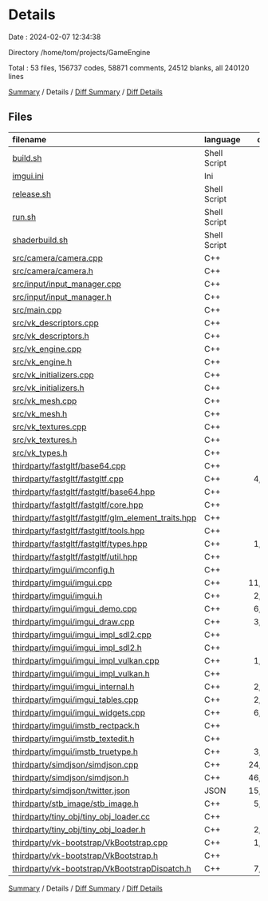 # Details

Date : 2024-02-07 12:34:38

Directory /home/tom/projects/GameEngine

Total : 53 files,  156737 codes, 58871 comments, 24512 blanks, all 240120 lines

[Summary](results.md) / Details / [Diff Summary](diff.md) / [Diff Details](diff-details.md)

## Files
| filename | language | code | comment | blank | total |
| :--- | :--- | ---: | ---: | ---: | ---: |
| [build.sh](/build.sh) | Shell Script | 4 | 0 | 0 | 4 |
| [imgui.ini](/imgui.ini) | Ini | 6 | 0 | 3 | 9 |
| [release.sh](/release.sh) | Shell Script | 2 | 0 | 0 | 2 |
| [run.sh](/run.sh) | Shell Script | 2 | 1 | 0 | 3 |
| [shaderbuild.sh](/shaderbuild.sh) | Shell Script | 5 | 4 | 4 | 13 |
| [src/camera/camera.cpp](/src/camera/camera.cpp) | C++ | 48 | 8 | 12 | 68 |
| [src/camera/camera.h](/src/camera/camera.h) | C++ | 16 | 0 | 4 | 20 |
| [src/input/input_manager.cpp](/src/input/input_manager.cpp) | C++ | 0 | 0 | 1 | 1 |
| [src/input/input_manager.h](/src/input/input_manager.h) | C++ | 40 | 0 | 11 | 51 |
| [src/main.cpp](/src/main.cpp) | C++ | 9 | 0 | 5 | 14 |
| [src/vk_descriptors.cpp](/src/vk_descriptors.cpp) | C++ | 226 | 17 | 57 | 300 |
| [src/vk_descriptors.h](/src/vk_descriptors.h) | C++ | 76 | 3 | 24 | 103 |
| [src/vk_engine.cpp](/src/vk_engine.cpp) | C++ | 800 | 224 | 326 | 1,350 |
| [src/vk_engine.h](/src/vk_engine.h) | C++ | 194 | 17 | 83 | 294 |
| [src/vk_initializers.cpp](/src/vk_initializers.cpp) | C++ | 261 | 11 | 54 | 326 |
| [src/vk_initializers.h](/src/vk_initializers.h) | C++ | 28 | 2 | 26 | 56 |
| [src/vk_mesh.cpp](/src/vk_mesh.cpp) | C++ | 99 | 27 | 27 | 153 |
| [src/vk_mesh.h](/src/vk_mesh.h) | C++ | 26 | 0 | 8 | 34 |
| [src/vk_textures.cpp](/src/vk_textures.cpp) | C++ | 73 | 5 | 35 | 113 |
| [src/vk_textures.h](/src/vk_textures.h) | C++ | 6 | 2 | 5 | 13 |
| [src/vk_types.h](/src/vk_types.h) | C++ | 25 | 2 | 6 | 33 |
| [thirdparty/fastgltf/base64.cpp](/thirdparty/fastgltf/base64.cpp) | C++ | 298 | 74 | 81 | 453 |
| [thirdparty/fastgltf/fastgltf.cpp](/thirdparty/fastgltf/fastgltf.cpp) | C++ | 4,076 | 149 | 667 | 4,892 |
| [thirdparty/fastgltf/fastgltf/base64.hpp](/thirdparty/fastgltf/fastgltf/base64.hpp) | C++ | 45 | 36 | 12 | 93 |
| [thirdparty/fastgltf/fastgltf/core.hpp](/thirdparty/fastgltf/fastgltf/core.hpp) | C++ | 465 | 310 | 134 | 909 |
| [thirdparty/fastgltf/fastgltf/glm_element_traits.hpp](/thirdparty/fastgltf/fastgltf/glm_element_traits.hpp) | C++ | 49 | 2 | 26 | 77 |
| [thirdparty/fastgltf/fastgltf/tools.hpp](/thirdparty/fastgltf/fastgltf/tools.hpp) | C++ | 538 | 66 | 109 | 713 |
| [thirdparty/fastgltf/fastgltf/types.hpp](/thirdparty/fastgltf/fastgltf/types.hpp) | C++ | 1,413 | 325 | 325 | 2,063 |
| [thirdparty/fastgltf/fastgltf/util.hpp](/thirdparty/fastgltf/fastgltf/util.hpp) | C++ | 254 | 75 | 36 | 365 |
| [thirdparty/imgui/imconfig.h](/thirdparty/imgui/imconfig.h) | C++ | 1 | 110 | 21 | 132 |
| [thirdparty/imgui/imgui.cpp](/thirdparty/imgui/imgui.cpp) | C++ | 11,260 | 2,841 | 1,584 | 15,685 |
| [thirdparty/imgui/imgui.h](/thirdparty/imgui/imgui.h) | C++ | 2,062 | 937 | 305 | 3,304 |
| [thirdparty/imgui/imgui_demo.cpp](/thirdparty/imgui/imgui_demo.cpp) | C++ | 6,809 | 935 | 779 | 8,523 |
| [thirdparty/imgui/imgui_draw.cpp](/thirdparty/imgui/imgui_draw.cpp) | C++ | 3,344 | 523 | 442 | 4,309 |
| [thirdparty/imgui/imgui_impl_sdl2.cpp](/thirdparty/imgui/imgui_impl_sdl2.cpp) | C++ | 498 | 122 | 55 | 675 |
| [thirdparty/imgui/imgui_impl_sdl2.h](/thirdparty/imgui/imgui_impl_sdl2.h) | C++ | 19 | 17 | 8 | 44 |
| [thirdparty/imgui/imgui_impl_vulkan.cpp](/thirdparty/imgui/imgui_impl_vulkan.cpp) | C++ | 1,219 | 222 | 150 | 1,591 |
| [thirdparty/imgui/imgui_impl_vulkan.h](/thirdparty/imgui/imgui_impl_vulkan.h) | C++ | 89 | 65 | 23 | 177 |
| [thirdparty/imgui/imgui_internal.h](/thirdparty/imgui/imgui_internal.h) | C++ | 2,680 | 516 | 373 | 3,569 |
| [thirdparty/imgui/imgui_tables.cpp](/thirdparty/imgui/imgui_tables.cpp) | C++ | 2,929 | 948 | 477 | 4,354 |
| [thirdparty/imgui/imgui_widgets.cpp](/thirdparty/imgui/imgui_widgets.cpp) | C++ | 6,745 | 1,163 | 1,036 | 8,944 |
| [thirdparty/imgui/imstb_rectpack.h](/thirdparty/imgui/imstb_rectpack.h) | C++ | 324 | 229 | 75 | 628 |
| [thirdparty/imgui/imstb_textedit.h](/thirdparty/imgui/imstb_textedit.h) | C++ | 811 | 464 | 167 | 1,442 |
| [thirdparty/imgui/imstb_truetype.h](/thirdparty/imgui/imstb_truetype.h) | C++ | 3,485 | 1,010 | 591 | 5,086 |
| [thirdparty/simdjson/simdjson.cpp](/thirdparty/simdjson/simdjson.cpp) | C++ | 24,683 | 13,495 | 5,205 | 43,383 |
| [thirdparty/simdjson/simdjson.h](/thirdparty/simdjson/simdjson.h) | C++ | 46,753 | 31,776 | 9,362 | 87,891 |
| [thirdparty/simdjson/twitter.json](/thirdparty/simdjson/twitter.json) | JSON | 15,482 | 0 | 1 | 15,483 |
| [thirdparty/stb_image/stb_image.h](/thirdparty/stb_image/stb_image.h) | C++ | 5,831 | 1,293 | 862 | 7,986 |
| [thirdparty/tiny_obj/tiny_obj_loader.cc](/thirdparty/tiny_obj/tiny_obj_loader.cc) | C++ | 2 | 0 | 1 | 3 |
| [thirdparty/tiny_obj/tiny_obj_loader.h](/thirdparty/tiny_obj/tiny_obj_loader.h) | C++ | 2,423 | 543 | 534 | 3,500 |
| [thirdparty/vk-bootstrap/VkBootstrap.cpp](/thirdparty/vk-bootstrap/VkBootstrap.cpp) | C++ | 1,775 | 56 | 210 | 2,041 |
| [thirdparty/vk-bootstrap/VkBootstrap.h](/thirdparty/vk-bootstrap/VkBootstrap.h) | C++ | 576 | 227 | 163 | 966 |
| [thirdparty/vk-bootstrap/VkBootstrapDispatch.h](/thirdparty/vk-bootstrap/VkBootstrapDispatch.h) | C++ | 7,853 | 19 | 7 | 7,879 |

[Summary](results.md) / Details / [Diff Summary](diff.md) / [Diff Details](diff-details.md)
